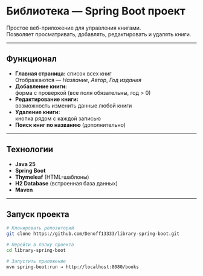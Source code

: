 # Библиотека — Spring Boot проект

Простое веб-приложение для управления книгами.  
Позволяет просматривать, добавлять, редактировать и удалять книги.  

---

## Функционал

- **Главная страница:** список всех книг  
  Отображаются — *Название*, *Автор*, *Год издания*  
-  **Добавление книги:**  
  форма с проверкой (все поля обязательны, год > 0)  
- **Редактирование книги:**  
  возможность изменить данные любой книги  
- **Удаление книги:**  
  кнопка рядом с каждой записью  
- **Поиск книг по названию** (дополнительно)

---

## Технологии

- **Java 25**  
- **Spring Boot**  
- **Thymeleaf** (HTML-шаблоны)  
- **H2 Database** (встроенная база данных)  
- **Maven**

---

## Запуск проекта

```bash
# Клонировать репозиторий
git clone https://github.com/Denoff13333/library-spring-boot.git

# Перейти в папку проекта
cd library-spring-boot

# Запустить приложение
mvn spring-boot:run → http://localhost:8080/books
